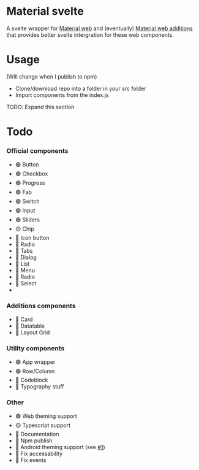 # Material svelte
A svelte wrapper for [Material web](https://github.com/material-components/material-web) and (eventually) [Material web additions](https://github.com/maicol07/material-web-additions) that provides better svelte intergration for these web components.

# Usage
(Will change when I publish to npm)
 - Clone/download repo into a folder in your src folder
 - Import components from the index.js

TODO: Expand this section

# Todo
### Official components
 - 🟢 Button
 - 🟢 Checkbox
 - 🟢 Progress
 - 🟢 Fab
 - 🟢 Switch
 - 🟢 Input
 - 🟢 Sliders
 - 🟡 Chip
 - 🔴 Icon button
 - 🔴 Radio
 - 🔴 Tabs
 - 🔴 Dialog
 - 🔴 List
 - 🔴 Menu
 - 🔴 Radio
 - 🔴 Select
 - 
### Additions components
 - 🔴 Card
 - 🔴 Datatable
 - 🔴 Layout Grid
### Utility components
 - 🟢 App wrapper
 - 🟢 Row/Column
 - 🔴 Codeblock
 - 🔴 Typography stuff
### Other
 - 🟢 Web theming support
 - 🟡 Typescript support
 - 🔴 Documentation
 - 🔴 Npm publish
 - 🔴 Android theming support (see [#1](https://github.com/Aworldc/material-svelte/issues/1))
 - 🔴 Fix accessability
 - 🔴 Fix events
